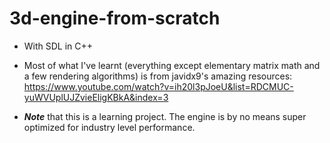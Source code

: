 # 3d-engine-from-scratch
- With SDL in C++

- Most of what I've learnt (everything except elementary matrix math and a few rendering algorithms) is from javidx9's amazing resources:
https://www.youtube.com/watch?v=ih20l3pJoeU&list=RDCMUC-yuWVUplUJZvieEligKBkA&index=3

- _**Note**_ that this is a learning project. The engine is by no means super optimized for industry level performance.



